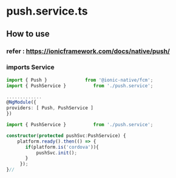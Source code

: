 # push.service.ts

## How to use
### refer : https://ionicframework.com/docs/native/push/
### imports Service
``` app.module.ts
import { Push }              from '@ionic-native/fcm';
import { PushService }			from './push.service';

.............
@NgModule({
providers: [ Push, PushService ]
})
```

``` app.component.ts
import { PushService }			from './push.service';

constructor(protected pushSvc:PushService) {
    platform.ready().then(() => {
       if(platform.is('cordova')){
           pushSvc.init();
       }
     });
}//
```
